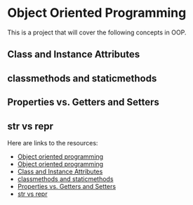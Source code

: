 # Object Oriented Programming
This is a project that will cover the following concepts in OOP.
## Class and Instance Attributes
## classmethods and staticmethods
## Properties vs. Getters and Setters
## str vs repr

Here are links to the resources:
* [Object oriented programming](https://python.swaroopch.com/oop.html)
* [Object oriented programming](https://python-course.eu/oop/object-oriented-programming.php)
* [Class and Instance Attributes](https://python-course.eu/oop/class-instance-attributes.php)
* [classmethods and staticmethods](https://www.youtube.com/watch?v=rq8cL2XMM5M)
* [Properties vs. Getters and Setters](https://python-course.eu/oop/properties-vs-getters-and-setters.php)
* [str vs repr](https://shipit.dev/posts/python-str-vs-repr.html)
